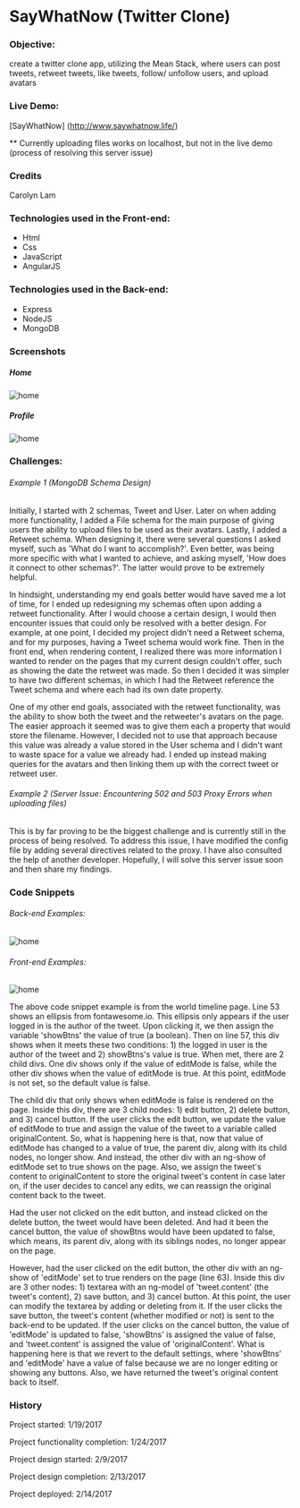 # SayWhatNow (Twitter Clone)

### Objective:

create a twitter clone app, utilizing the Mean Stack, where users can post tweets, retweet tweets, like tweets, follow/ unfollow users, and upload avatars

### Live Demo:

[SayWhatNow] (http://www.saywhatnow.life/)

** Currently uploading files works on localhost, but not in the live demo (process of resolving this server issue)

### Credits

Carolyn Lam

### Technologies used in the Front-end:

* Html
* Css
* JavaScript
* AngularJS

### Technologies used in the Back-end:

* Express
* NodeJS
* MongoDB

### Screenshots

##### Home
  ![home](public/images/say_what_now_home.png)

##### Profile

  ![home](public/images/say_what_now_profile.png)

###  Challenges:

###### Example 1 (MongoDB Schema Design)

  Initially, I started with 2 schemas, Tweet and User. Later on when adding more functionality, I added a File schema for the main purpose of giving users the ability to upload files to be used as their avatars. Lastly, I added a Retweet schema. When designing it, there were several questions I asked myself, such as 'What do I want to accomplish?'. Even better, was being more specific with what I wanted to achieve, and asking myself, 'How does it connect to other schemas?'. The latter would prove to be extremely helpful.

  In hindsight, understanding my end goals better would have saved me a lot of time, for I ended up redesigning my schemas often upon adding a retweet functionality. After I would choose a certain design, I would then encounter issues that could only be resolved with a better design. For example, at one point, I decided my project didn't need a Retweet schema, and for my purposes, having a Tweet schema would work fine. Then in the front end, when rendering content, I realized there was more information I wanted to render on the pages that my current design couldn't offer, such as showing the date the retweet was made. So then I decided it was simpler to have two different schemas, in which I had the Retweet reference the Tweet schema and where each had its own date property.

  One of my other end goals, associated with the retweet functionality, was the ability to show both the tweet and the retweeter's avatars on the page. The easier approach it seemed was to give them each a property that would store the filename. However, I decided not to use that approach because this value was already a value stored in the User schema and I didn't want to waste space for a value we already had. I ended up instead making queries for the avatars and then linking them up with the correct tweet or retweet user.

###### Example 2 (Server Issue: Encountering 502 and 503 Proxy Errors when uploading files)

  This is by far proving to be the biggest challenge and is currently still in the process of being resolved. To address this issue, I have modified the config file by adding several directives related to the proxy. I have also consulted the help of another developer. Hopefully, I will solve this server issue soon and then share my findings.

###  Code Snippets

###### Back-end Examples:

  ![home](public/images/delete_tweets_api.png)

###### Front-end Examples:

  ![home](public/images/world_timeline_edit_tweet.png)

  The above code snippet example is from the world timeline page. Line 53 shows an ellipsis from fontawesome.io. This ellipsis only appears if the user logged in is the author of the tweet. Upon clicking it, we then assign the variable 'showBtns' the value of true (a boolean). Then on line 57, this div shows when it meets these two conditions: 1) the logged in user is the author of the tweet and 2) showBtns's value is true. When met, there are 2 child divs. One div shows only if the value of editMode is false, while the other div shows when the value of editMode is true. At this point, editMode is not set, so the default value is false.

  The child div that only shows when editMode is false is rendered on the page. Inside this div, there are 3 child nodes: 1) edit button, 2) delete button, and 3) cancel button. If the user clicks the edit button, we update the value of editMode to true and assign the value of the tweet to a variable called originalContent. So, what is happening here is that, now that value of editMode has changed to a value of true, the parent div, along with its child nodes, no longer show. And instead, the other div with an ng-show of editMode set to true shows on the page. Also, we assign the tweet's content to originalContent to store the original tweet's content in case later on, if the user decides to cancel any edits, we can reassign the original content back to the tweet.

  Had the user not clicked on the edit button, and instead clicked on the delete button, the tweet would have been deleted. And had it been the cancel button, the value of showBtns would have been updated to false, which means, its parent div, along with its siblings nodes, no longer appear on the page.

  However, had the user clicked on the edit button, the other div with an ng-show of 'editMode' set to true renders on the page (line 63). Inside this div are 3 other nodes: 1) textarea with an ng-model of 'tweet.content' (the tweet's content), 2) save button, and 3) cancel button. At this point, the user can modify the textarea by adding or deleting from it. If the user clicks the save button, the tweet's content (whether modified or not) is sent to the back-end to be updated. If the user clicks on the cancel button, the value of 'editMode' is updated to false, 'showBtns' is assigned the value of false, and 'tweet.content' is assigned the value of 'originalContent'. What is happening here is that we revert to the default settings, where 'showBtns' and 'editMode' have a value of false because we are no longer editing or showing any buttons. Also, we have returned the tweet's original content back to itself.

### History

Project started: 1/19/2017

Project functionality completion: 1/24/2017

Project design started: 2/9/2017

Project design completion: 2/13/2017

Project deployed: 2/14/2017
